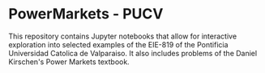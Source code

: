 # PowerMarkets - PUCV
This repository contains Jupyter notebooks that allow for interactive exploration into selected examples of the EIE-819 of the Pontificia Universidad Catolica de Valparaiso. It also includes problems of the Daniel Kirschen's Power Markets textbook.

